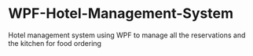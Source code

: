 # WPF-Hotel-Management-System
Hotel management system using WPF to manage all the reservations and the kitchen for food ordering
